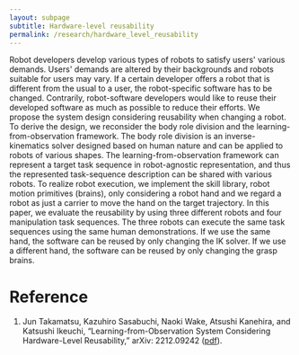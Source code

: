 ```yaml
---
layout: subpage
subtitle: Hardware-level reusability
permalink: /research/hardware_level_reusability
---
```


Robot developers develop various types of robots to satisfy users' various demands. Users' demands are altered by their backgrounds and robots suitable for users may vary.  If a certain developer offers a robot that is different from the usual to a user, the robot-specific software has to be changed. Contrarily, robot-software developers would like to reuse their developed software as much as possible to reduce their efforts. 
We propose the system design considering reusability when changing a robot. To derive the design, we reconsider the body role division and the learning-from-observation framework. The body role division is an inverse-kinematics solver designed based on human nature and can be applied to robots of various shapes. The learning-from-observation framework can represent a target task sequence in robot-agnostic representation, and thus the represented task-sequence description can be shared with various robots. To realize robot execution, we implement the skill library, robot motion primitives (brains), only considering a robot hand and we regard a robot as just a carrier to move the hand on the target trajectory. In this paper, we evaluate the reusability by using three different robots and four manipulation task sequences. The three robots can execute the same task sequences using the same human demonstrations. If we use the same hand, the software can be reused by only changing the IK solver. If we use a different hand, the software can be reused by only changing the grasp brains.

# Reference
1. Jun Takamatsu, Kazuhiro Sasabuchi, Naoki Wake, Atsushi Kanehira, and Katsushi Ikeuchi, “Learning-from-Observation System Considering Hardware-Level Reusability,” arXiv: 2212.09242 ([pdf](https://arxiv.org/abs/2212.09242)).




